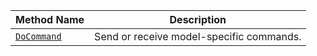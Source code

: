 | Method Name                                   | Description                              |
| --------------------------------------------- | ---------------------------------------- |
| [`DoCommand`](/components/generic/#docommand) | Send or receive model-specific commands. |
